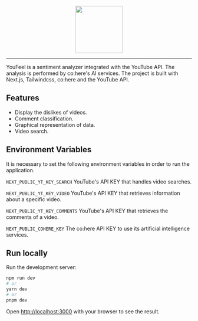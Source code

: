 <p align="center">
  <a href="https://youfeel.vercel.app/">
    <picture>
      <source media="(prefers-color-scheme: dark)" srcset="https://i.ibb.co/GFgT0zc/brand-dark.png"/>
      <img src="https://i.ibb.co/TYDxRJ0/brand-light.png" height="128" alt="" />
    </picture>
  </a>
</p>

<hr  />

<p>
  YouFeel is a sentiment analyzer integrated with the YouTube API. The analysis is performed by co:here's AI services. The project is built with Next.js, Tailwindcss, co:here and the YouTube API.
</p>

## Features

- Display the dislikes of videos.
- Comment classification.
- Graphical representation of data.
- Video search.

## Environment Variables

It is necessary to set the following environment variables in order to run the application.

`NEXT_PUBLIC_YT_KEY_SEARCH` YouTube's API KEY that handles video searches.

`NEXT_PUBLIC_YT_KEY_VIDEO` YouTube's API KEY that retrieves information about a specific video.

`NEXT_PUBLIC_YT_KEY_COMMENTS` YouTube's API KEY that retrieves the comments of a video.

`NEXT_PUBLIC_COHERE_KEY` The co:here API KEY to use its artificial intelligence services.

## Run locally

Run the development server:

```bash
npm run dev
# or
yarn dev
# or
pnpm dev
```

Open [http://localhost:3000](http://localhost:3000) with your browser to see the result.
